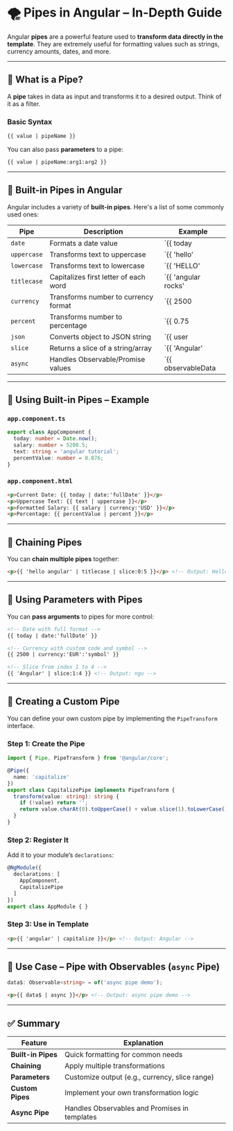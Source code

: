 # 🌪 Pipes in Angular – In-Depth Guide

Angular **pipes** are a powerful feature used to **transform data directly in the template**. They are extremely useful for formatting values such as strings, currency amounts, dates, and more.

---

## 🔹 What is a Pipe?

A **pipe** takes in data as input and transforms it to a desired output. Think of it as a filter.

### Basic Syntax

```html
{{ value | pipeName }}
```

You can also pass **parameters** to a pipe:

```html
{{ value | pipeName:arg1:arg2 }}
```

---

## 🔹 Built-in Pipes in Angular

Angular includes a variety of **built-in pipes**. Here's a list of some commonly used ones:

| Pipe         | Description                              | Example |
|--------------|------------------------------------------|---------|
| `date`       | Formats a date value                     | `{{ today | date:'short' }}` |
| `uppercase`  | Transforms text to uppercase             | `{{ 'hello' | uppercase }}` → `HELLO` |
| `lowercase`  | Transforms text to lowercase             | `{{ 'HELLO' | lowercase }}` → `hello` |
| `titlecase`  | Capitalizes first letter of each word    | `{{ 'angular rocks' | titlecase }}` → `Angular Rocks` |
| `currency`   | Transforms number to currency format      | `{{ 2500 | currency:'USD' }}` → `$2,500.00` |
| `percent`    | Transforms number to percentage           | `{{ 0.75 | percent }}` → `75%` |
| `json`       | Converts object to JSON string            | `{{ user | json }}` |
| `slice`      | Returns a slice of a string/array         | `{{ 'Angular' | slice:0:3 }}` → `Ang` |
| `async`      | Handles Observable/Promise values         | `{{ observableData | async }}` |

---

## 🔹 Using Built-in Pipes – Example

### `app.component.ts`

```ts
export class AppComponent {
  today: number = Date.now();
  salary: number = 5200.5;
  text: string = 'angular tutorial';
  percentValue: number = 0.876;
}
```

### `app.component.html`

```html
<p>Current Date: {{ today | date:'fullDate' }}</p>
<p>Uppercase Text: {{ text | uppercase }}</p>
<p>Formatted Salary: {{ salary | currency:'USD' }}</p>
<p>Percentage: {{ percentValue | percent }}</p>
```

---

## 🔹 Chaining Pipes

You can **chain multiple pipes** together:

```html
<p>{{ 'hello angular' | titlecase | slice:0:5 }}</p> <!-- Output: Hello -->
```

---

## 🔹 Using Parameters with Pipes

You can **pass arguments** to pipes for more control:

```html
<!-- Date with full format -->
{{ today | date:'fullDate' }}

<!-- Currency with custom code and symbol -->
{{ 2500 | currency:'EUR':'symbol' }}

<!-- Slice from index 1 to 4 -->
{{ 'Angular' | slice:1:4 }} <!-- Output: ngu -->
```

---

## 🔹 Creating a Custom Pipe

You can define your own custom pipe by implementing the `PipeTransform` interface.

### Step 1: Create the Pipe

```ts
import { Pipe, PipeTransform } from '@angular/core';

@Pipe({
  name: 'capitalize'
})
export class CapitalizePipe implements PipeTransform {
  transform(value: string): string {
    if (!value) return '';
    return value.charAt(0).toUpperCase() + value.slice(1).toLowerCase();
  }
}
```

### Step 2: Register It

Add it to your module’s `declarations`:

```ts
@NgModule({
  declarations: [
    AppComponent,
    CapitalizePipe
  ]
})
export class AppModule { }
```

### Step 3: Use in Template

```html
<p>{{ 'angular' | capitalize }}</p> <!-- Output: Angular -->
```

---

## 🔹 Use Case – Pipe with Observables (`async` Pipe)

```ts
data$: Observable<string> = of('async pipe demo');
```

```html
<p>{{ data$ | async }}</p> <!-- Output: async pipe demo -->
```

---

## ✅ Summary

| Feature | Explanation |
|--------|-------------|
| **Built-in Pipes** | Quick formatting for common needs |
| **Chaining** | Apply multiple transformations |
| **Parameters** | Customize output (e.g., currency, slice range) |
| **Custom Pipes** | Implement your own transformation logic |
| **Async Pipe** | Handles Observables and Promises in templates |
